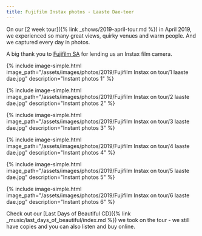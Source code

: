 ```yaml
---
title: Fujifilm Instax photos - Laaste Dae-toer
---
```


On our [2 week tour]({% link _shows/2019-april-tour.md %}) in April 2019, we experienced so many great views, quirky venues and warm people. And we captured every day in photos.

A big thank you to [Fujifilm SA](https://www.myfujifilm.co.za/) for lending us an Instax film camera.

{% include image-simple.html
    image_path="/assets/images/photos/2019/Fujifilm Instax on tour/1 laaste dae.jpg"
    description="Instant photos 1"
%}

{% include image-simple.html
    image_path="/assets/images/photos/2019/Fujifilm Instax on tour/2 laaste dae.jpg"
    description="Instant photos 2"
%}

{% include image-simple.html
    image_path="/assets/images/photos/2019/Fujifilm Instax on tour/3 laaste dae.jpg"
    description="Instant photos 3"
%}

{% include image-simple.html
    image_path="/assets/images/photos/2019/Fujifilm Instax on tour/4 laaste dae.jpg"
    description="Instant photos 4"
%}

{% include image-simple.html
    image_path="/assets/images/photos/2019/Fujifilm Instax on tour/5 laaste dae.jpg"
    description="Instant photos 5"
%}

{% include image-simple.html
    image_path="/assets/images/photos/2019/Fujifilm Instax on tour/6 laaste dae.jpg"
    description="Instant photos 6"
%}

Check out our [Last Days of Beautiful CD]({% link _music/last_days_of_beautiful/index.md %}) we took on the tour - we still have copies and you can also listen and buy online.
